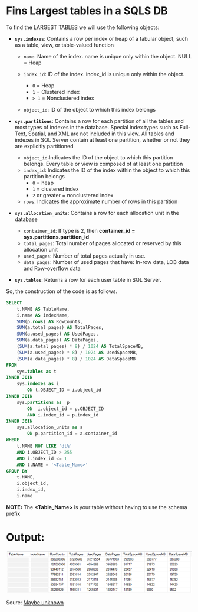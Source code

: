 
# Fins Largest tables in a SQLS DB

To find the LARGEST TABLES we will use the following objects:

* __`sys.indexes`__: Contains a row per index or heap of a tabular object, such as a table, view, or table-valued function
  * `name`: Name of the index. name is unique only within the object. NULL = Heap
  * `index_id`: ID of the index. index_id is unique only within the object.
      * `0` = Heap
      * `1` = Clustered index
      * `> 1` = Nonclustered index

  * `object_id`:	ID of the object to which this index belongs

* __`sys.partitions`__: Contains a row for each partition of all the tables and most types of indexes in the database. Special index types such as Full-Text, Spatial, and XML are not included in this view. All tables and indexes in SQL Server contain at least one partition, whether or not they are explicitly partitioned
  * `object_id`:Indicates the ID of the object to which this partition belongs. Every table or view is composed of at least one partition
  * `index_id`: Indicates the ID of the index within the object to which this partition belongs
      * `0` = heap
      * `1` = clustered index
      * `2` or greater = nonclustered index
   * `rows`: Indicates the approximate number of rows in this partition

* __`sys.allocation_units`__: Contains a row for each allocation unit in the database
  * `container_id`: If type is 2, then __container_id = sys.partitions.partition_id__
  * `total_pages`: Total number of pages allocated or reserved by this allocation unit
  * `used_pages`: Number of total pages actually in use.
  * `data_pages`: Number of used pages that have: In-row data, LOB data and Row-overflow data

* __`sys.tables`__: Returns a row for each user table in SQL Server.



So, the construction of the code is as follows.


```sql
SELECT 
	t.NAME AS TableName, 
	i.name AS indexName, 
	SUM(p.rows) AS RowCounts, 
	SUM(a.total_pages) AS TotalPages, 
	SUM(a.used_pages) AS UsedPages,
	SUM(a.data_pages) AS DataPages,
	(SUM(a.total_pages) * 8) / 1024 AS TotalSpaceMB, 
	(SUM(a.used_pages) * 8) / 1024 AS UsedSpaceMB, 
	(SUM(a.data_pages) * 8) / 1024 AS DataSpaceMB
FROM 
	sys.tables as t 
INNER JOIN 
	sys.indexes as i
		ON t.OBJECT_ID = i.object_id 
INNER JOIN 
	sys.partitions as  p
		ON  i.object_id = p.OBJECT_ID 
		AND i.index_id = p.index_id 
INNER JOIN 
	sys.allocation_units as a 
		ON p.partition_id = a.container_id 
WHERE  
	t.NAME NOT LIKE 'dt%' 
	AND i.OBJECT_ID > 255 
	AND i.index_id <= 1 
	AND t.NAME = '<Table_Name>'
GROUP BY 
	t.NAME, 
	i.object_id, 
	i.index_id, 
	i.name
```

__NOTE:__ The __<Table_Name>__ is your table without having to use the schema prefix 

# Output:
<img src="https://raw.githubusercontent.com/OriolGilabertLopez/HandBooks/master/SQL%20Server/Images/OutputLeagestTables.png" alt="drawing" width="700"/>


Soure: [Maybe unknown](https://social.msdn.microsoft.com/Forums/sqlserver/en-US/c6861dc1-b5fd-4749-b9e1-a180b3b9734c/size-of-sql-server-2008-r2-database-question?forum=sqlkjmanageability)

